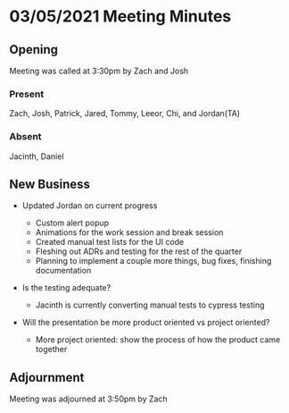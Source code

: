 # 03/05/2021 Meeting Minutes

## Opening

Meeting was called at 3:30pm by Zach and Josh

### Present

Zach, Josh, Patrick, Jared, Tommy, Leeor, Chi, and Jordan(TA)

### Absent
Jacinth, Daniel

## New Business

- Updated Jordan on current progress
    - Custom alert popup
    - Animations for the work session and break session
    - Created manual test lists for the UI code
    - Fleshing out ADRs and testing for the rest of the quarter
    - Planning to implement a couple more things, bug fixes, finishing documentation

- Is the testing adequate?
    - Jacinth is currently converting manual tests to cypress testing

- Will the presentation be more product oriented vs project oriented?
    - More project oriented: show the process of how the product came together

## Adjournment

Meeting was adjourned at 3:50pm by Zach

